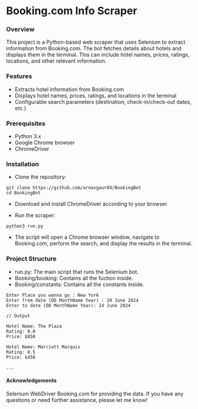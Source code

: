 # Booking.com Info Scraper

### Overview

This project is a Python-based web scraper that uses Selenium to extract information from Booking.com. The bot fetches details about hotels and displays them in the terminal. This can include hotel names, prices, ratings, locations, and other relevant information.

### Features

- Extracts hotel information from Booking.com
- Displays hotel names, prices, ratings, and locations in the terminal
- Configurable search parameters (destination, check-in/check-out dates, etc.)

### Prerequisites

- Python 3.x
- Google Chrome browser
- ChromeDriver
### Installation

- Clone the repository:

```
git clone https://github.com/arnavgaur04/BookingBot
cd BookingBot
```

- Download and install ChromeDriver according to your browser.

- Run the scraper:

```
python3 run.py
```
- The script will open a Chrome browser window, navigate to Booking.com, perform the search, and display the results in the terminal.

### Project Structure

- run.py: The main script that runs the Selenium bot.
- Booking/booking: Contains all the fuction inside.
- Booking/constants: Contains all the constants inside.


```
Enter Place you wanna go : New York
Enter from date (DD MonthName Year) : 20 June 2024
Enter to date (DD MonthName Year): 24 June 2024

// Output

Hotel Name: The Plaza
Rating: 9.0
Price: $850

Hotel Name: Marriott Marquis
Rating: 8.5
Price: $450

...
```

#### Acknowledgements

Selenium WebDriver
Booking.com for providing the data. If you have any questions or need further assistance, please let me know!
